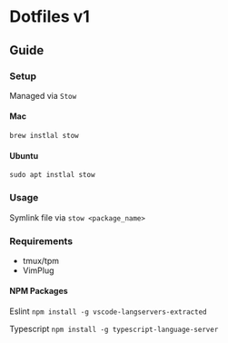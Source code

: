 # Dotfiles v1

## Guide

### Setup

Managed via `Stow`

#### Mac

`brew instlal stow`

#### Ubuntu

`sudo apt instlal stow`

### Usage

Symlink file via
`stow <package_name>`

### Requirements

- tmux/tpm
- VimPlug

#### NPM Packages

Eslint
`npm install -g vscode-langservers-extracted`

Typescript
`npm install -g typescript-language-server`
